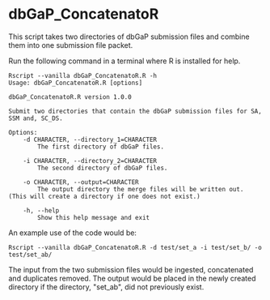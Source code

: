 # dbGaP_ConcatenatoR
This script takes two directories of dbGaP submission files and combine them into one submission file packet.

Run the following command in a terminal where R is installed for help.

```
Rscript --vanilla dbGaP_ConcatenatoR.R -h
Usage: dbGaP_ConcatenatoR.R [options]

dbGaP_ConcatenatoR.R version 1.0.0

Submit two directories that contain the dbGaP submission files for SA, SSM and, SC_DS.

Options:
	-d CHARACTER, --directory_1=CHARACTER
		The first directory of dbGaP files.

	-i CHARACTER, --directory_2=CHARACTER
		The second directory of dbGaP files.

	-o CHARACTER, --output=CHARACTER
		The output directory the merge files will be written out. (This will create a directory if one does not exist.)

	-h, --help
		Show this help message and exit
```

An example use of the code would be:

```
Rscript --vanilla dbGaP_ConcatenatoR.R -d test/set_a -i test/set_b/ -o test/set_ab/
```

The input from the two submission files would be ingested, concatenated and duplicates removed. The output would be placed in the newly created directory if the directory, "set_ab", did not previously exist.
